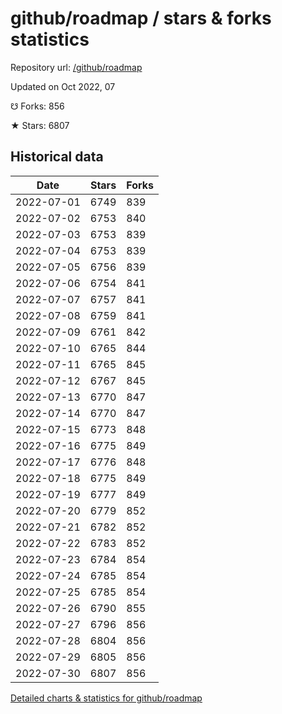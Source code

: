 # github/roadmap / stars & forks statistics

Repository url: [/github/roadmap](https://github.com/github/roadmap)

Updated on Oct 2022, 07

☋ Forks: 856

★ Stars: 6807

## Historical data
| Date | Stars | Forks |
|------|-------|-------|
| 2022-07-01 | 6749 | 839 | 
| 2022-07-02 | 6753 | 840 | 
| 2022-07-03 | 6753 | 839 | 
| 2022-07-04 | 6753 | 839 | 
| 2022-07-05 | 6756 | 839 | 
| 2022-07-06 | 6754 | 841 | 
| 2022-07-07 | 6757 | 841 | 
| 2022-07-08 | 6759 | 841 | 
| 2022-07-09 | 6761 | 842 | 
| 2022-07-10 | 6765 | 844 | 
| 2022-07-11 | 6765 | 845 | 
| 2022-07-12 | 6767 | 845 | 
| 2022-07-13 | 6770 | 847 | 
| 2022-07-14 | 6770 | 847 | 
| 2022-07-15 | 6773 | 848 | 
| 2022-07-16 | 6775 | 849 | 
| 2022-07-17 | 6776 | 848 | 
| 2022-07-18 | 6775 | 849 | 
| 2022-07-19 | 6777 | 849 | 
| 2022-07-20 | 6779 | 852 | 
| 2022-07-21 | 6782 | 852 | 
| 2022-07-22 | 6783 | 852 | 
| 2022-07-23 | 6784 | 854 | 
| 2022-07-24 | 6785 | 854 | 
| 2022-07-25 | 6785 | 854 | 
| 2022-07-26 | 6790 | 855 | 
| 2022-07-27 | 6796 | 856 | 
| 2022-07-28 | 6804 | 856 | 
| 2022-07-29 | 6805 | 856 | 
| 2022-07-30 | 6807 | 856 | 


[Detailed charts & statistics for github/roadmap](https://reviewgithub.com/rep/github/roadmap)
